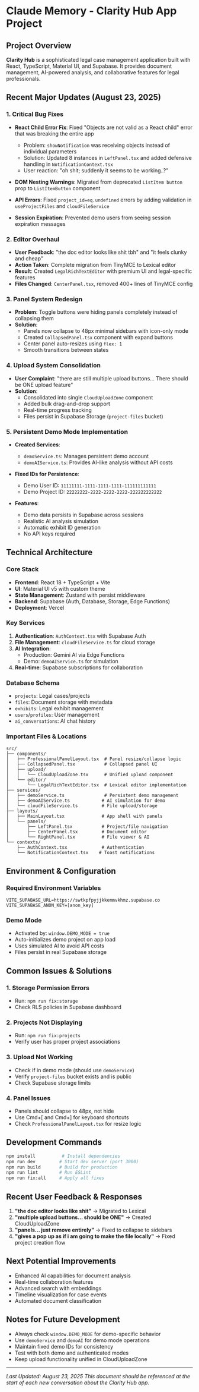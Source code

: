 # Claude Memory - Clarity Hub App Project

## Project Overview
**Clarity Hub** is a sophisticated legal case management application built with React, TypeScript, Material UI, and Supabase. It provides document management, AI-powered analysis, and collaborative features for legal professionals.

## Recent Major Updates (August 23, 2025)

### 1. Critical Bug Fixes
- **React Child Error Fix**: Fixed "Objects are not valid as a React child" error that was breaking the entire app
  - Problem: `showNotification` was receiving objects instead of individual parameters
  - Solution: Updated 8 instances in `LeftPanel.tsx` and added defensive handling in `NotificationContext.tsx`
  - User reaction: "oh shit; suddenly it seems to be working..?"

- **DOM Nesting Warnings**: Migrated from deprecated `ListItem button` prop to `ListItemButton` component
- **API Errors**: Fixed `project_id=eq.undefined` errors by adding validation in `useProjectFiles` and `cloudFileService`
- **Session Expiration**: Prevented demo users from seeing session expiration messages

### 2. Editor Overhaul
- **User Feedback**: "the doc editor looks like shit tbh" and "it feels clunky and cheap"
- **Action Taken**: Complete migration from TinyMCE to Lexical editor
- **Result**: Created `LegalRichTextEditor` with premium UI and legal-specific features
- **Files Changed**: `CenterPanel.tsx`, removed 400+ lines of TinyMCE config

### 3. Panel System Redesign
- **Problem**: Toggle buttons were hiding panels completely instead of collapsing them
- **Solution**: 
  - Panels now collapse to 48px minimal sidebars with icon-only mode
  - Created `CollapsedPanel.tsx` component with expand buttons
  - Center panel auto-resizes using `flex: 1`
  - Smooth transitions between states

### 4. Upload System Consolidation
- **User Complaint**: "there are still multiple upload buttons... There should be ONE upload feature"
- **Solution**: 
  - Consolidated into single `CloudUploadZone` component
  - Added bulk drag-and-drop support
  - Real-time progress tracking
  - Files persist in Supabase Storage (`project-files` bucket)

### 5. Persistent Demo Mode Implementation
- **Created Services**:
  - `demoService.ts`: Manages persistent demo account
  - `demoAIService.ts`: Provides AI-like analysis without API costs
  
- **Fixed IDs for Persistence**:
  - Demo User ID: `11111111-1111-1111-1111-111111111111`
  - Demo Project ID: `22222222-2222-2222-2222-222222222222`
  
- **Features**:
  - Demo data persists in Supabase across sessions
  - Realistic AI analysis simulation
  - Automatic exhibit ID generation
  - No API keys required

## Technical Architecture

### Core Stack
- **Frontend**: React 18 + TypeScript + Vite
- **UI**: Material UI v5 with custom theme
- **State Management**: Zustand with persist middleware
- **Backend**: Supabase (Auth, Database, Storage, Edge Functions)
- **Deployment**: Vercel

### Key Services
1. **Authentication**: `AuthContext.tsx` with Supabase Auth
2. **File Management**: `cloudFileService.ts` for cloud storage
3. **AI Integration**: 
   - Production: Gemini AI via Edge Functions
   - Demo: `demoAIService.ts` for simulation
4. **Real-time**: Supabase subscriptions for collaboration

### Database Schema
- `projects`: Legal cases/projects
- `files`: Document storage with metadata
- `exhibits`: Legal exhibit management
- `users`/`profiles`: User management
- `ai_conversations`: AI chat history

### Important Files & Locations
```
src/
├── components/
│   ├── ProfessionalPanelLayout.tsx  # Panel resize/collapse logic
│   ├── CollapsedPanel.tsx           # Collapsed panel UI
│   ├── upload/
│   │   └── CloudUploadZone.tsx      # Unified upload component
│   └── editor/
│       └── LegalRichTextEditor.tsx  # Lexical editor implementation
├── services/
│   ├── demoService.ts               # Persistent demo management
│   ├── demoAIService.ts            # AI simulation for demo
│   └── cloudFileService.ts         # File upload/storage
├── layouts/
│   ├── MainLayout.tsx              # App shell with panels
│   └── panels/
│       ├── LeftPanel.tsx           # Project/file navigation
│       ├── CenterPanel.tsx         # Document editor
│       └── RightPanel.tsx          # File viewer & AI
└── contexts/
    ├── AuthContext.tsx             # Authentication
    └── NotificationContext.tsx    # Toast notifications
```

## Environment & Configuration

### Required Environment Variables
```env
VITE_SUPABASE_URL=https://swtkpfpyjjkkemmvkhmz.supabase.co
VITE_SUPABASE_ANON_KEY=[anon_key]
```

### Demo Mode
- Activated by: `window.DEMO_MODE = true`
- Auto-initializes demo project on app load
- Uses simulated AI to avoid API costs
- Files persist in real Supabase storage

## Common Issues & Solutions

### 1. Storage Permission Errors
- Run: `npm run fix:storage`
- Check RLS policies in Supabase dashboard

### 2. Projects Not Displaying
- Run: `npm run fix:projects`
- Verify user has proper project associations

### 3. Upload Not Working
- Check if in demo mode (should use `demoService`)
- Verify `project-files` bucket exists and is public
- Check Supabase storage limits

### 4. Panel Issues
- Panels should collapse to 48px, not hide
- Use Cmd+[ and Cmd+] for keyboard shortcuts
- Check `ProfessionalPanelLayout.tsx` for resize logic

## Development Commands
```bash
npm install          # Install dependencies
npm run dev         # Start dev server (port 3000)
npm run build       # Build for production
npm run lint        # Run ESLint
npm run fix:all     # Apply all fixes
```

## Recent User Feedback & Responses

1. **"the doc editor looks like shit"** → Migrated to Lexical
2. **"multiple upload buttons... should be ONE"** → Created CloudUploadZone
3. **"panels... just remove entirely"** → Fixed to collapse to sidebars
4. **"gives a pop up as if i am going to make the file locally"** → Fixed project creation flow

## Next Potential Improvements
- Enhanced AI capabilities for document analysis
- Real-time collaboration features
- Advanced search with embeddings
- Timeline visualization for case events
- Automated document classification

## Notes for Future Development
- Always check `window.DEMO_MODE` for demo-specific behavior
- Use `demoService` and `demoAI` for demo mode operations
- Maintain fixed demo IDs for consistency
- Test with both demo and authenticated modes
- Keep upload functionality unified in CloudUploadZone

---
*Last Updated: August 23, 2025*
*This document should be referenced at the start of each new conversation about the Clarity Hub app.*